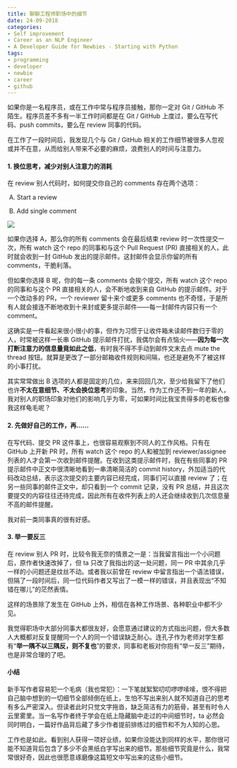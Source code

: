 ```yaml
---
title: 聊聊工程师职场中的细节
date: 24-09-2018
categories: 
- Self improvement
- Career as an NLP Engineer
- A Developer Guide for Newbies - Starting with Python
tags:
- programming
- developer
- newbie
- career
- github
---
```


如果你是一名程序员，或在工作中常与程序员接触，那你一定对 Git / GitHub 不陌生。程序员差不多有一半工作时间都是在 Git / GitHub 上度过，要么在写代码、push commits，要么在 review 同事的代码。

在工作了一段时间后，我发现几个与 Git / GitHub 相关的工作细节被很多人忽视或并不在意，从而给别人带来不必要的麻烦，浪费别人的时间与注意力。



#### **1. 换位思考，减少对别人注意力的消耗**

在 review 别人代码时，如何提交你自己的 comments 存在两个选项：

​    A. Start a review

​    B. Add single comment

![](https://mmbiz.qpic.cn/mmbiz_png/ETsNbcnZdRwJibj0iaF7je8ibBibicXXB9P6fCib3ATlAGKicKJGYCu009Xu7uDrMwOCZgBicTZOxPVUnKswzNbE5zneSg/640?wx_fmt=png&tp=webp&wxfrom=5&wx_lazy=1&wx_co=1)

如果你选择 A，那么你的所有 comments 会在最后结束 review 时一次性提交一次，所有 watch 这个 repo 的同事和与这个 Pull Request (PR) 直接相关的人，此时就会收到一封 GitHub 发出的提示邮件。这封邮件会显示你留的所有 comments，干脆利落。

但如果你选择 B 呢，你的每一条 comments 会挨个提交，所有 watch 这个 repo 的同事和与这个 PR 直接相关的人，会不断地收到来自 GitHub 的提示邮件。对于一个改动多的 PR，一个 reviewer 留十来个或更多 comments 也不奇怪，于是所有人就会接连不断地收到十来封或更多提示邮件——每一封邮件内容只有一个 comment。

这确实是一件看起来很小很小的事，但作为习惯于让收件箱未读邮件数归于零的人，时常被这样一长串 GitHub 提示邮件打扰，我偶尔会有点恼火——**因为每一次打断注意力的信息量竟如此之低**，有时我不得不手动到邮件文末去点 mute the thread 按钮。就算是更改了一部分邮箱收件规则和间隔，也还是避免不了被这样的小事打扰。

其实常常做出 B 选项的人都是固定的几位，来来回回几次，至少给我留下了他们也许**不太在意细节、不太会换位思考**的印象。当然，作为工作还不到一年的新人，我对别人的职场印象对他们的影响几乎为零，可如果时间比我宝贵得多的老板也像我这样龟毛呢？



#### **2. 先做好自己的工作，再……**

在写代码、提交 PR 这件事上，也很容易观察到不同人的工作风格。只有在 GitHub 上开新 PR 时，所有 watch 这个 repo 的人和被加到 reviewer/assignee 列表的人才会第一次收到邮件提醒。在收到这类提示邮件时，我在有些同事的 PR 提示邮件中正文中很清晰地看到一串清晰简洁的 commit history，外加适当的代码改动总结，表示这次提交的主要内容已经完成，同事们可以直接 review 了；在另一些同事的邮件正文中，却只看到一个 commit 记录，没有 PR 总结，并且这次要提交的内容往往还待完成，因此所有在收件列表上的人还会继续收到几次信息量不高的邮件提醒。

我对前一类同事真的很有好感。



#### **3. 举一要反三**

在 review 别人 PR 时，比较令我无奈的情景之一是：当我留言指出一个小问题后，原作者快速改掉了，但 ta 只改了我指出的这一处问题，同一 PR 中其余几乎一样的小问题还是纹丝不动。或者我以前曾在 review 中留言指出一个语法错误，但隔了一段时间后，同一位代码作者又写出了一模一样的错误，并且表现出“不知错在哪儿”的茫然表情。

这样的场景除了发生在 GitHub 上外，相信在各种工作场景、各种职业中都不少见。

我觉得职场中大部分同事大都很友好，会愿意通过建议的方式指出问题，但大多数人大概都对反复提醒同一个人的同一个错误缺乏耐心。连孔子作为老师对学生都有“**举一隅不以三隅反，则不复也**”的要求，同事和老板对你抱有“举一反三”期待，也是非常合理的了吧。



#### 小结

新手写作者容易犯一个毛病（我也常犯）：一下笔就絮絮叨叨啰啰嗦嗦，恨不得把自己脑中想到的一切细节全部倾倒在纸上，生怕不写出来别人就不知道自己的思考有多么严密深入。但读者此时只觉文字拖沓，缺乏简洁有力的筋骨，甚至有时令人云里雾里。当一名写作者终于学会在纸上隐藏脑中走过的中间细节时，ta 必然会同时明白，一篇好作品背后藏了多少作者提前排练过的细节和不为人知的心思。

工作也是如此。看到别人获得一项好业绩，如果你没能达到同样的水平，那你很可能不知道背后包含了多少不会黑纸白字写出来的细节。那些细节究竟是什么，我常常很好奇，因此也很愿意琢磨像这篇短文中写出来的这些小细节。